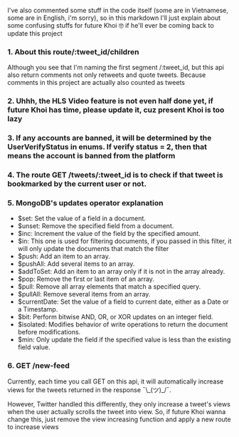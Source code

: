 I've also commented some stuff in the code itself (some are in Vietnamese, some are in English, i'm sorry), so in this markdown I'll just explain about some confusing stuffs for future Khoi 🤓 if he'll ever be coming back to update this project

### 1\. About this route/:tweet_id/children

Although you see that I'm naming the first segment /:tweet_id, but this api also return comments not only retweets and quote tweets. Because comments in this project are actually also counted as tweets

### 2\. Uhhh, the HLS Video feature is not even half done yet, if future Khoi has time, please update it, cuz present Khoi is too lazy

### 3\. If any accounts are banned, it will be determined by the UserVerifyStatus in enums. If verify status = 2, then that means the account is banned from the platform

### 4\. The route GET /tweets/:tweet_id is to check if that tweet is bookmarked by the current user or not.

### 5\. MongoDB's updates operator explanation

- $set: Set the value of a field in a document.
- $unset: Remove the specified field from a document.
- $inc: Increment the value of the field by the specified amount.
- $in: This one is used for filtering documents, if you passed in this filter, it will only update the documents that match the filter
- $push: Add an item to an array.
- $pushAll: Add several items to an array.
- $addToSet: Add an item to an array only if it is not in the array already.
- $pop: Remove the first or last item of an array.
- $pull: Remove all array elements that match a specified query.
- $pullAll: Remove several items from an array.
- $currentDate: Set the value of a field to current date, either as a Date or a Timestamp.
- $bit: Perform bitwise AND, OR, or XOR updates on an integer field.
- $isolated: Modifies behavior of write operations to return the document before modifications.
- $min: Only update the field if the specified value is less than the existing field value.

### 6\. GET /new-feed

Currently, each time you call GET on this api, it will automatically increase views for the tweets returned in the response ¯\\\_(ツ)\_/¯.

However, Twitter handled this differently, they only increase a tweet's views when the user actually scrolls the tweet into view. So, if future Khoi wanna change this, just remove the view increasing function and apply a new route to increase views
